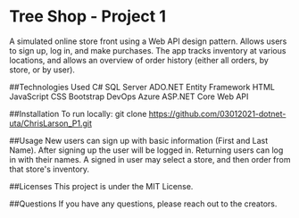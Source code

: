 # Tree Shop - Project 1
A simulated online store front using a Web API design pattern. Allows users to sign up, log in, and make purchases. The app tracks inventory at various locations, and allows an overview of order history (either all orders, by store, or by user).

##Technologies Used
C#
SQL Server
ADO.NET Entity Framework
HTML 
JavaScript 
CSS
Bootstrap
DevOps
Azure
ASP.NET Core Web API

##Installation
To run locally:
git clone https://github.com/03012021-dotnet-uta/ChrisLarson_P1.git

##Usage
New users can sign up with basic information (First and Last Name). After signing up the user will be logged in. Returning users can log in with their names. A signed in user may select a store, and then order from that store's inventory.

##Licenses
This project is under the MIT License.

##Questions
If you have any questions, please reach out to the creators.
